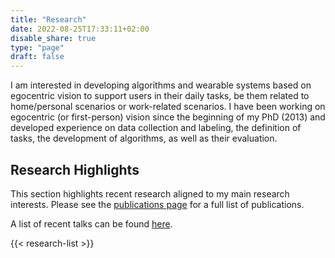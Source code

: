 ```yaml
---
title: "Research"
date: 2022-08-25T17:33:11+02:00
disable_share: true
type: "page"
draft: false
---
```


I am interested in developing algorithms and wearable systems based on egocentric vision to support users in their daily tasks, be them related to home/personal scenarios or work-related scenarios. I have been working on egocentric (or first-person) vision since the beginning of my PhD (2013) and developed experience on data collection and labeling, the definition of tasks, the development of algorithms, as well as their evaluation.


## Research Highlights
This section highlights recent research aligned to my main research interests. Please see the <a href="/publications/" target="_blank">publications page</a> for a full list of publications.

A list of recent talks can be found <a href="/talks/" target="_blank">here</a>.

{{< research-list >}}

<script>
    document.addEventListener("DOMContentLoaded", function () {
        // Select all elements with IDs starting with 'bibtex-'
        const preElements = document.querySelectorAll('pre[id^="bibtex-"]');
        
        // Loop through each 'pre' element
        preElements.forEach(preElement => {
            // Extract the identifier (part after 'bibtex-')
            const idSuffix = preElement.id.substring(7);

            // Construct corresponding table id
            const tableId = "bibtexify-" + idSuffix;

            // Ensure the corresponding table exists
            const tableElement = document.getElementById(tableId);
            if (tableElement) {
                // Call bibtexify function with the constructed IDs
                bibtexify("#" + preElement.id, tableId, { hideMissing: true });
            }
        });
    });
</script>